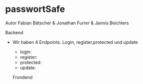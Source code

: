 # passwortSafe

Autor Fabian Bätscher & Jonathan Furrer & Jannis Beichlers

Backend

- Wir haben 4 Endpoints. Login, register,protected und update

  - login:
  - register:
  - protected:
  - update:

  Frondend
